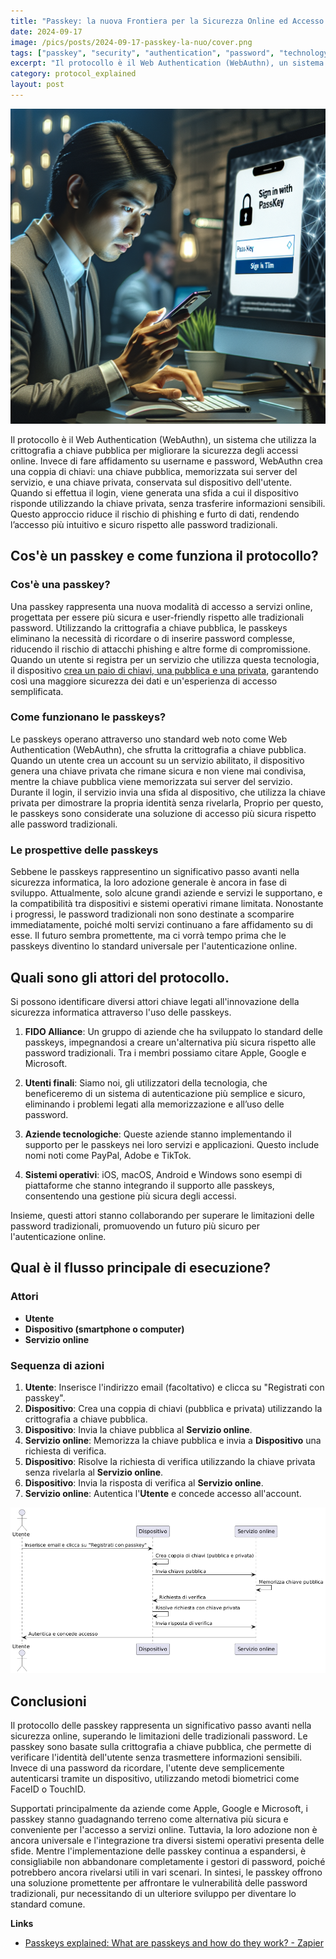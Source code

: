 ```yaml
---
title: "Passkey: la nuova Frontiera per la Sicurezza Online ed Accesso ai Servizi"
date: 2024-09-17
image: /pics/posts/2024-09-17-passkey-la-nuo/cover.png
tags: ["passkey", "security", "authentication", "password", "technology"]
excerpt: "Il protocollo è il Web Authentication (WebAuthn), un sistema che utilizza la crittografia a chiave pubblica per migliorare la sicurezza degli accessi online. Invece di fare affidamento su..."
category: protocol_explained
layout: post
---
```


![cover](/pics/posts/2024-09-17-passkey-la-nuo/cover.png)

Il protocollo è il Web Authentication (WebAuthn), un sistema che utilizza la crittografia a chiave pubblica per migliorare la sicurezza degli accessi online. Invece di fare affidamento su username e password, WebAuthn crea una coppia di chiavi: una chiave pubblica, memorizzata sui server del servizio, e una chiave privata, conservata sul dispositivo dell'utente. Quando si effettua il login, viene generata una sfida a cui il dispositivo risponde utilizzando la chiave privata, senza trasferire informazioni sensibili. Questo approccio riduce il rischio di phishing e furto di dati, rendendo l’accesso più intuitivo e sicuro rispetto alle password tradizionali.

Cos'è un passkey e come funziona il protocollo?
--------

### Cos'è una passkey?

Una passkey rappresenta una nuova modalità di accesso a servizi online, progettata per essere più sicura e user-friendly rispetto alle tradizionali password. Utilizzando la crittografia a chiave pubblica, le passkeys eliminano la necessità di ricordare o di inserire password complesse, riducendo il rischio di attacchi phishing e altre forme di compromissione. Quando un utente si registra per un servizio che utilizza questa tecnologia, il dispositivo [crea un paio di chiavi, una pubblica e una privata](/articoli/dalla-cifratura-simmetrica-alla-crittografia-a-chiave-pubblica/), garantendo così una maggiore sicurezza dei dati e un'esperienza di accesso semplificata.

### Come funzionano le passkeys?

Le passkeys operano attraverso uno standard web noto come Web Authentication (WebAuthn), che sfrutta la crittografia a chiave pubblica. Quando un utente crea un account su un servizio abilitato, il dispositivo genera una chiave privata che rimane sicura e non viene mai condivisa, mentre la chiave pubblica viene memorizzata sui server del servizio. Durante il login, il servizio invia una sfida al dispositivo, che utilizza la chiave privata per dimostrare la propria identità senza rivelarla, Proprio per questo, le passkeys sono considerate una soluzione di accesso più sicura rispetto alle password tradizionali.

### Le prospettive delle passkeys

Sebbene le passkeys rappresentino un significativo passo avanti nella sicurezza informatica, la loro adozione generale è ancora in fase di sviluppo. Attualmente, solo alcune grandi aziende e servizi le supportano, e la compatibilità tra dispositivi e sistemi operativi rimane limitata. Nonostante i progressi, le password tradizionali non sono destinate a scomparire immediatamente, poiché molti servizi continuano a fare affidamento su di esse. Il futuro sembra promettente, ma ci vorrà tempo prima che le passkeys diventino lo standard universale per l'autenticazione online.


Quali sono gli attori del protocollo.
--------

Si possono identificare diversi attori chiave legati all'innovazione della sicurezza informatica attraverso l'uso delle passkeys.

1. **FIDO Alliance**: Un gruppo di aziende che ha sviluppato lo standard delle passkeys, impegnandosi a creare un'alternativa più sicura rispetto alle password tradizionali. Tra i membri possiamo citare Apple, Google e Microsoft.

2. **Utenti finali**: Siamo noi, gli utilizzatori della tecnologia, che beneficeremo di un sistema di autenticazione più semplice e sicuro, eliminando i problemi legati alla memorizzazione e all’uso delle password.

3. **Aziende tecnologiche**: Queste aziende stanno implementando il supporto per le passkeys nei loro servizi e applicazioni. Questo include nomi noti come PayPal, Adobe e TikTok.

4. **Sistemi operativi**: iOS, macOS, Android e Windows sono esempi di piattaforme che stanno integrando il supporto alle passkeys, consentendo una gestione più sicura degli accessi.

Insieme, questi attori stanno collaborando per superare le limitazioni delle password tradizionali, promuovendo un futuro più sicuro per l'autenticazione online.

Qual è il flusso principale di esecuzione?
--------

### Attori
- **Utente**
- **Dispositivo (smartphone o computer)**
- **Servizio online**

### Sequenza di azioni
1. **Utente**: Inserisce l'indirizzo email (facoltativo) e clicca su "Registrati con passkey".
2. **Dispositivo**: Crea una coppia di chiavi (pubblica e privata) utilizzando la crittografia a chiave pubblica.
3. **Dispositivo**: Invia la chiave pubblica al **Servizio online**.
4. **Servizio online**: Memorizza la chiave pubblica e invia a **Dispositivo** una richiesta di verifica.
5. **Dispositivo**: Risolve la richiesta di verifica utilizzando la chiave privata senza rivelarla al **Servizio online**.
6. **Dispositivo**: Invia la risposta di verifica al **Servizio online**.
7. **Servizio online**: Autentica l'**Utente** e concede accesso all'account.

![uml](/pics/posts/2024-09-17-passkey-la-nuo/uml-1.png)



Conclusioni
--------

Il protocollo delle passkey rappresenta un significativo passo avanti nella sicurezza online, superando le limitazioni delle tradizionali password. Le passkey sono basate sulla crittografia a chiave pubblica, che permette di verificare l'identità dell'utente senza trasmettere informazioni sensibili. Invece di una password da ricordare, l'utente deve semplicemente autenticarsi tramite un dispositivo, utilizzando metodi biometrici come FaceID o TouchID.

Supportati principalmente da aziende come Apple, Google e Microsoft, i passkey stanno guadagnando terreno come alternativa più sicura e conveniente per l'accesso a servizi online. Tuttavia, la loro adozione non è ancora universale e l'integrazione tra diversi sistemi operativi presenta delle sfide. Mentre l'implementazione delle passkey continua a espandersi, è consigliabile non abbandonare completamente i gestori di password, poiché potrebbero ancora rivelarsi utili in vari scenari. In sintesi, le passkey offrono una soluzione promettente per affrontare le vulnerabilità delle password tradizionali, pur necessitando di un ulteriore sviluppo per diventare lo standard comune.




**Links**


- [Passkeys explained: What are passkeys and how do they work? - Zapier](https://zapier.com/blog/what-is-a-passkey/)
